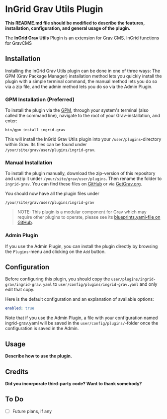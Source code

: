 # InGrid Grav Utils Plugin

**This README.md file should be modified to describe the features, installation, configuration, and general usage of the plugin.**

The **InGrid Grav Utils** Plugin is an extension for [Grav CMS](https://github.com/getgrav/grav). InGrid functions for GravCMS

## Installation

Installing the InGrid Grav Utils plugin can be done in one of three ways: The GPM (Grav Package Manager) installation method lets you quickly install the plugin with a simple terminal command, the manual method lets you do so via a zip file, and the admin method lets you do so via the Admin Plugin.

### GPM Installation (Preferred)

To install the plugin via the [GPM](https://learn.getgrav.org/cli-console/grav-cli-gpm), through your system's terminal (also called the command line), navigate to the root of your Grav-installation, and enter:

    bin/gpm install ingrid-grav

This will install the InGrid Grav Utils plugin into your `/user/plugins`-directory within Grav. Its files can be found under `/your/site/grav/user/plugins/ingrid-grav`.

### Manual Installation

To install the plugin manually, download the zip-version of this repository and unzip it under `/your/site/grav/user/plugins`. Then rename the folder to `ingrid-grav`. You can find these files on [GitHub](https://github.com//grav-plugin-ingrid-grav) or via [GetGrav.org](https://getgrav.org/downloads/plugins).

You should now have all the plugin files under

    /your/site/grav/user/plugins/ingrid-grav

> NOTE: This plugin is a modular component for Grav which may require other plugins to operate, please see its [blueprints.yaml-file on GitHub](https://github.com//grav-plugin-ingrid-grav/blob/main/blueprints.yaml).

### Admin Plugin

If you use the Admin Plugin, you can install the plugin directly by browsing the `Plugins`-menu and clicking on the `Add` button.

## Configuration

Before configuring this plugin, you should copy the `user/plugins/ingrid-grav/ingrid-grav.yaml` to `user/config/plugins/ingrid-grav.yaml` and only edit that copy.

Here is the default configuration and an explanation of available options:

```yaml
enabled: true
```

Note that if you use the Admin Plugin, a file with your configuration named ingrid-grav.yaml will be saved in the `user/config/plugins/`-folder once the configuration is saved in the Admin.

## Usage

**Describe how to use the plugin.**

## Credits

**Did you incorporate third-party code? Want to thank somebody?**

## To Do

- [ ] Future plans, if any

